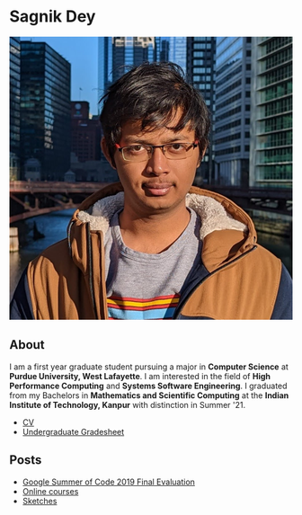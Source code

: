 # Sagnik Dey
![](/Me.jpg)
## About
I am a first year graduate student pursuing a major in **Computer Science** at **Purdue University, West Lafayette**. I am interested in the field of **High Performance Computing** and **Systems Software Engineering**. I graduated from my Bachelors in **Mathematics and Scientific Computing** at the **Indian Institute of Technology, Kanpur** with distinction in Summer '21.
* [CV](CV.pdf)
* [Undergraduate Gradesheet](Gradesheet.pdf)

## Posts
* [Google Summer of Code 2019 Final Evaluation](GSoC)
* [Online courses](Q1)
* [Sketches](Q2)
